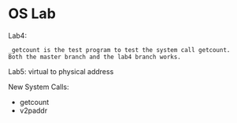 # OS Lab #

Lab4:
    
    _getcount is the test program to test the system call getcount.
    Both the master branch and the lab4 branch works.
    
Lab5:
    virtual to physical address

New System Calls:
 - getcount
 - v2paddr